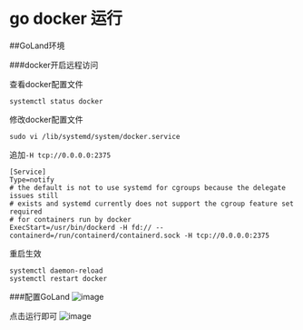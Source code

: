 # go docker 运行

##GoLand环境

###docker开启远程访问

查看docker配置文件
```
systemctl status docker
```

修改docker配置文件
```
sudo vi /lib/systemd/system/docker.service
```
追加`-H tcp://0.0.0.0:2375`
```
[Service]
Type=notify
# the default is not to use systemd for cgroups because the delegate issues still
# exists and systemd currently does not support the cgroup feature set required
# for containers run by docker
ExecStart=/usr/bin/dockerd -H fd:// --containerd=/run/containerd/containerd.sock -H tcp://0.0.0.0:2375
```

重启生效
```
systemctl daemon-reload 
systemctl restart docker
```

###配置GoLand
![image](https://ftp.bmp.ovh/imgs/2021/04/ab20f249f0976641.png)

点击运行即可
![image](https://ftp.bmp.ovh/imgs/2021/04/5f1480484f3d09c2.png)





